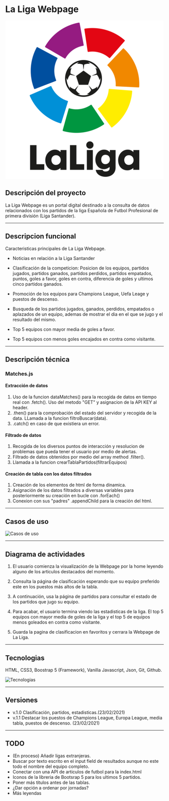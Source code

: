 # La Liga Webpage

![la liga logo](pictures/laliga-v-1200x1200.png "La Liga Logo")

## Descripción del proyecto

La Liga Webpage es un portal digital destinado a la consulta de datos relacionados con los partidos de la liga Española de Futbol Profesional de primera división (Liga Santander).

---	

## Descripcion funcional

Caracteristicas principales de La Liga Webpage.

- Noticias en relación a la Liga Santander

- Clasificación de la competicion: Posicion de los equipos, partidos jugados, partidos ganados, partidos perdidos, partidos empatados, puntos, goles a favor, goles en contra, diferencia de goles y ultimos cinco partidos ganados.

-  Promoción de los equipos para Champions League, Uefa Leage y puestos de descenso.

- Busqueda de los partidos jugados, ganados, perdidos, empatados o aplazados de un equipo, ademas de mostrar el dia en el que se jugo y el resultado del mismo.

- Top 5 equipos con mayor media de goles a favor.

- Top 5 equipos con menos goles encajados en contra como visitante.

---	

## Descripción técnica

### Matches.js

#### Extracción de datos

1. Uso de la funcion dataMatches() para la recogida de datos en tiempo real con .fetch(). Uso del metodo "GET" y asignacion de la API KEY al header.
2. .then() para la comprobación del estado del servidor y recogida de la data. LLamada a la funcion filtroBuscar(data).
3. .catch() en caso de que existiera un error.

#### Filtrado de datos

1. Recogida de los diversos puntos de interacción y resolucion de problemas que pueda tener el usuario por medio de alertas.
2. Filtrado de datos obtenidos por medio del array method .filter(). 
3. Llamada a la funcion crearTablaPartidos(filtrarEquipos)

#### Creación de tabla con los datos filtrados

1. Creación de los elementos de html de forma dinamica. 
2. Asignación de los datos filtrados a diversas variables para posteriormente su creación en bucle con .forEach()
3. Conexion con sus "padres" .appendChild para la creación del html.

---	

## Casos de uso

![Casos de uso](docs/casosDeUso.jpg "Casos de uso")

---	

## Diagrama de actividades

1. El usuario comienza la visualización de la Webpage por la home leyendo alguno de los articulos destacados del momento. 

2. Consulta la página de clasificación esperando que su equipo preferido este en los puestos más altos de la tabla.

3. A continuación, usa la página de partidos para consultar el estado de los partidos que jugo su equipo.

4. Para acabar, el usuario termina viendo las estadisticas de la liga. El top 5 equipos con mayor media de goles de la liga y el top 5 de equipos menos goleados en contra como visitante.

5. Guarda la pagina de clasificacion en favoritos y cerrara la Webpage de La Liga.

---	

## Tecnologias

HTML, CSS3, Boostrap 5 (Framework), Vanilla Javascript, Json, Git, Github.

![Tecnologias](docs/tecnologiasLaLigaWebpage.jpg "Tecnologias")

---	

## Versiones

- v.1.0 Clasificación, partidos, estadisticas.(23/02/2021)
- v.1.1 Destacar los puestos de Champions League, Europa League, media tabla, puestos de descenso. (23/02/2021)

---	

## TODO

- (En proceso) Añadir ligas extranjeras.
- Buscar por texto escrito en el input field de resultados aunque no este todo el nombre del equipo completo.
- Conectar con una API de articulos de futbol para la index.html
- Iconos de la libreria de Bootsrap 5 para los ultimos 5 partidos.
- Poner más titulos antes de las tablas.
- ¿Dar opción a ordenar por jornadas?
- Más leyendas
